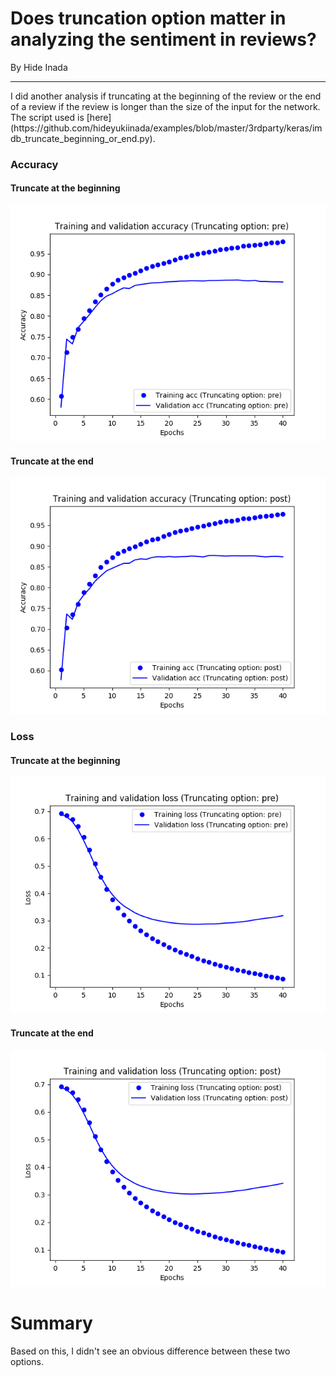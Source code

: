 # Does truncation option matter in analyzing the sentiment in reviews?
By Hide Inada
<hr>
I did another analysis if truncating at the beginning of the review or the end of a review if the review
is longer than the size of the input for the network.  The script used is [here](https://github.com/hideyukiinada/examples/blob/master/3rdparty/keras/imdb_truncate_beginning_or_end.py).

### Accuracy
####  Truncate at the beginning
![Truncate at the end](/assets/images/imdb_t2.png)

####  Truncate at the end
![Truncate at the beginning](/assets/images/imdb_t4.png)

### Loss
####  Truncate at the beginning
![Truncate at the beginning](/assets/images/imdb_t1.png)

####  Truncate at the end
![Truncate at the end](/assets/images/imdb_t3.png)

# Summary
Based on this, I didn't see an obvious difference between these two options.
